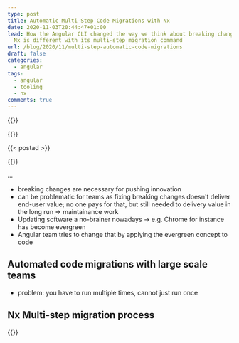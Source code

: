```yaml
---
type: post
title: Automatic Multi-Step Code Migrations with Nx
date: 2020-11-03T20:44:47+01:00
lead: How the Angular CLI changed the way we think about breaking changes & how
  Nx is different with its multi-step migration command
url: /blog/2020/11/multi-step-automatic-code-migrations
draft: false
categories:
  - angular
tags:
  - angular
  - tooling
  - nx
comments: true
---
```

{{<intro>}}
  
{{</intro>}}

<!--more-->

{{< postad >}}

{{<toc>}}

...

- breaking changes are necessary for pushing innovation
- can be problematic for teams as fixing breaking changes doesn't deliver end-user value; no one pays for that, but still needed to delivery value in the long run => maintainance work
- Updating software a no-brainer nowadays -> e.g. Chrome for instance has become evergreen
- Angular team tries to change that by applying the evergreen concept to code

## Automated code migrations with large scale teams

- problem: you have to run multiple times, cannot just run once


## Nx Multi-step migration process

{{<egghead-lesson uid="/lessons/egghead-update-your-nx-workspace-with-nx-migrations" >}}

